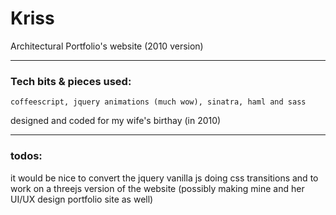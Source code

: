 # Kriss

Architectural Portfolio's website (2010 version)

---

### Tech bits & pieces used:

    coffeescript, jquery animations (much wow), sinatra, haml and sass


designed and coded for my wife's birthay (in 2010)

---

### todos:

it would be nice to convert the jquery vanilla js doing css transitions and to work on a threejs version of the website (possibly making mine and her UI/UX design portfolio site as well)
